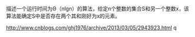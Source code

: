 描述一个运行时间为Θ（nlgn）的算法，给定n个整数的集合S和另一个整数x，该算法能确定S中是否存在两个其和刚好为x的元素。

http://www.cnblogs.com/ghj1976/archive/2013/03/05/2943923.html
q